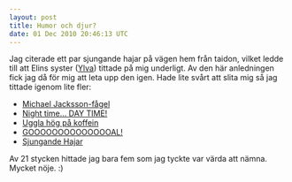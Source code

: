 ```yaml
---
layout: post
title: Humor och djur?
date: 01 Dec 2010 20:46:13 UTC
---
```


Jag citerade ett par sjungande hajar på vägen hem från taidon, vilket ledde till att Elins syster ([Ylva](http://www.youtube.com/user/therealyllsson)) tittade på mig underligt. Av den här anledningen fick jag då för mig att leta upp den igen. Hade lite svårt att slita mig så jag tittade igenom lite fler:

- [Michael Jacksson-fågel](http://www.youtube.com/watch?v=I5piEann_nU)
- [Night time… DAY TIME!](http://www.youtube.com/watch?v=EQ1HKCYJM5U)
- [Uggla hög på koffein](http://www.youtube.com/watch?v=q-TxebxUD54)
- [GOOOOOOOOOOOOOOAL!](http://www.youtube.com/watch?v=5rnpYGKqpdk)
- [Sjungande Hajar](http://www.youtube.com/watch?v=dl_SwdxTl2A)

Av 21 stycken hittade jag bara fem som jag tyckte var värda att nämna. Mycket nöje. :)